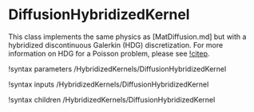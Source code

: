 # DiffusionHybridizedKernel

This class implements the same physics as [MatDiffusion.md] but with a
hybridized discontinuous Galerkin (HDG) discretization. For more information on
HDG for a Poisson problem, please see [!citep](cockburn2008superconvergent).

!syntax parameters /HybridizedKernels/DiffusionHybridizedKernel

!syntax inputs /HybridizedKernels/DiffusionHybridizedKernel

!syntax children /HybridizedKernels/DiffusionHybridizedKernel
